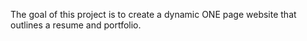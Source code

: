 The goal of this project is to create a dynamic ONE page website that outlines a resume and portfolio.
